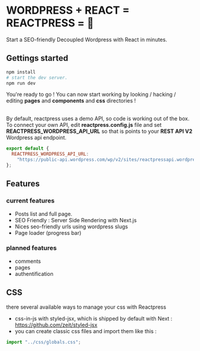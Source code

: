 # WORDPRESS + REACT = REACTPRESS = 💛

Start a SEO-friendly Decoupled Wordpress with React in minutes.

## Gettings started

```sh
npm install
# start the dev server.
npm run dev
```

You're ready to go ! You can now start working by looking / hacking / editing **pages** and **components** and **css** directories ! <br /><br />

By default, reactpress uses a demo API, so code is working out of the box. To connect your own API, edit **reactpress.config.js** file and set
**REACTPRESS_WORDPRESS_API_URL** so that is points to your **REST API V2** Wordpress api endpoint.

```js
export default {
  REACTPRESS_WORDPRESS_API_URL:
    "https://public-api.wordpress.com/wp/v2/sites/reactpressapi.wordpress.com"
};
```

## Features

### current features

- Posts list and full page.
- SEO Friendly : Server Side Rendering with Next.js
- Nices seo-friendly urls using wordpress slugs
- Page loader (progress bar)

### planned features

- comments
- pages
- authentification

## CSS

there several available ways to manage your css with Reactpress

- css-in-js with styled-jsx, which is shipped by default with Next : https://github.com/zeit/styled-jsx
- you can create classic css files and import them like this :

```js
import "../css/globals.css";
```
